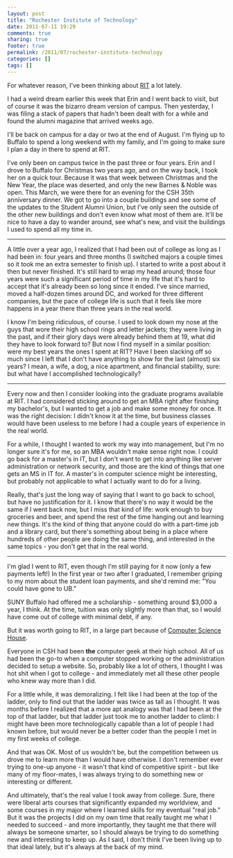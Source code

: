 ```yaml
---
layout: post
title: "Rochester Institute of Technology"
date: 2011-07-11 19:29
comments: true
sharing: true
footer: true
permalink: /2011/07/rochester-institute-technology
categories: []
tags: []
---
```

For whatever reason, I've been thinking about <a href="http://www.rit.edu/">RIT</a> a lot lately.

I had a weird dream earlier this week that Erin and I went back to visit, but of course it was the bizarro dream version of campus. Then yesterday, I was filing a stack of papers that hadn't been dealt with for a while and found the alumni magazine that arrived weeks ago.

I'll be back on campus for a day or two at the end of August. I'm flying up to Buffalo to spend a long weekend with my family, and I'm going to make sure I plan a day in there to spend at RIT.

I've only been on campus twice in the past three or four years. Erin and I drove to Buffalo for Christmas two years ago, and on the way back, I took her on a quick tour. Because it was that week between Christmas and the New Year, the place was deserted, and only the new Barnes & Noble was open. This March, we were there for an evening for the CSH 35th anniversary dinner. We got to go into a couple buildings and see some of the updates to the Student Alumni Union, but I've only seen the outside of the other new buildings and don't even know what most of them are. It'll be nice to have a day to wander around, see what's new, and visit the buildings I used to spend all my time in.

---

A little over a year ago, I realized that I had been out of college as long as I had been in: four years and three months (I switched majors a couple times so it took me an extra semester to finish up). I started to write a post about it then but never finished. It's still hard to wrap my head around; those four years were such a significant period of time in my life that it's hard to accept that it's already been so long since it ended. I've since married, moved a half-dozen times around DC, and worked for three different companies, but the pace of college life is such that it feels like more happens in a year there than three years in the real world.

I know I'm being ridiculous, of course. I used to look down my nose at the guys that wore their high school rings and letter jackets; they were living in the past, and if their glory days were already behind them at 19, what did they have to look forward to? But now I find myself in a similar position: were my best years the ones I spent at RIT? Have I been slacking off so much since I left that I don't have anything to show for the last (almost) six years? I mean, a wife, a dog, a nice apartment, and financial stability, sure: but what have I accomplished technologically?

---

Every now and then I consider looking into the graduate programs available at RIT. I had considered sticking around to get an MBA right after finishing my bachelor's, but I wanted to get a job and make some money for once. It was the right decision: I didn't know it at the time, but business classes would have been useless to me before I had a couple years of experience in the real world.

For a while, I thought I wanted to work my way into management, but I'm no longer sure it's for me, so an MBA wouldn't make sense right now. I could go back for a master's in IT, but I don't want to get into anything like server administration or network security, and those are the kind of things that one gets an MS in IT for. A master's in computer science might be interesting, but probably not applicable to what I actually want to do for a living.

Really, that's just the long way of saying that I want to go back to school, but have no justification for it. I know that there's no way it would be the same if I went back now, but I miss that kind of life: work enough to buy groceries and beer, and spend the rest of the time hanging out and learning new things. It's the kind of thing that anyone could do with a part-time job and a library card, but there's something about being in a place where hundreds of other people are doing the same thing, and interested in the same topics - you don't get that in the real world.

---

I'm glad I went to RIT, even though I'm still paying for it now (only a few payments left!) In the first year or two after I graduated, I remember griping to my mom about the student loan payments, and she'd remind me: "You could have gone to UB."

SUNY Buffalo had offered me a scholarship - something around $3,000 a year, I think. At the time, tuition was only slightly more than that, so I would have come out of college with minimal debt, if any.

But it was worth going to RIT, in a large part because of <a href="http://www.csh.rit.edu/">Computer Science House</a>.

Everyone in CSH had been <strong>the</strong> computer geek at their high school. All of us had been the go-to when a computer stopped working or the administration decided to setup a website. So, probably like a lot of others, I thought I was hot shit when I got to college - and immediately met all these other people who knew way more than I did.

For a little while, it was demoralizing. I felt like I had been at the top of the ladder, only to find out that the ladder was twice as tall as I thought. It was months before I realized that a more apt analogy was that I had been at the top of that ladder, but that ladder just took me to another ladder to climb: I might have been more technologically capable than a lot of people I had known before, but would never be a better coder than the people I met in my first weeks of college.

And that was OK. Most of us wouldn't be, but the competition between us drove me to learn more than I would have otherwise. I don't remember ever trying to one-up anyone - it wasn't that kind of competitive spirit - but like many of my floor-mates, I was always trying to do something new or interesting or different.

And ultimately, that's the real value I took away from college. Sure, there were liberal arts courses that significantly expanded my worldview, and some courses in my major where I learned skills for my eventual "real job." But it was the projects I did on my own time that really taught me what I needed to succeed - and more importantly, they taught me that there will always be someone smarter, so I should always be trying to do something new and interesting to keep up. As I said, I don't think I've been living up to that ideal lately, but it's always at the back of my mind.